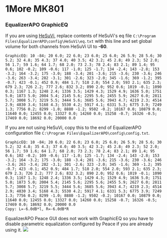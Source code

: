# 1More MK801
### EqualizerAPO GraphicEQ
If you are using [HeSuVi](https://sourceforge.net/projects/hesuvi/), replace contents of HeSuVi's eq file `C:\Program Files\EqualizerAPO\config\HeSuVi\eq.txt` with this line and set global volume for both channels from HeSuVi UI to **-60**.
```
GraphicEQ: 10 -84; 20 6.0; 22 6.0; 23 6.0; 25 6.0; 26 5.9; 28 5.6; 30 5.2; 32 4.8; 35 4.3; 37 4.0; 40 3.5; 42 3.2; 45 2.8; 49 2.3; 52 2.0; 56 1.7; 59 1.6; 64 1.7; 68 2.0; 73 2.3; 78 2.4; 83 2.1; 89 1.4; 95 0.6; 102 -0.2; 109 -0.6; 117 -1.0; 125 -1.7; 134 -2.4; 143 -2.8; 153 -3.2; 164 -3.2; 175 -3.0; 188 -3.4; 201 -3.6; 215 -3.6; 230 -3.6; 246 -3.6; 263 -3.4; 282 -3.1; 301 -2.6; 323 -2.0; 345 -1.6; 369 -1.2; 395 -0.7; 423 -0.1; 452 0.9; 484 1.7; 518 2.0; 554 2.0; 593 2.1; 635 2.3; 679 2.3; 726 2.2; 777 2.6; 832 3.2; 890 2.0; 952 0.6; 1019 -0.1; 1090 0.3; 1167 1.3; 1248 2.4; 1336 3.5; 1429 4.3; 1529 4.9; 1636 5.0; 1751 5.0; 1873 5.0; 2004 5.4; 2145 5.6; 2295 5.6; 2455 5.9; 2627 6.0; 2811 5.7; 3008 5.7; 3219 5.5; 3444 5.6; 3685 5.6; 3943 4.7; 4219 2.3; 4514 2.9; 4830 3.4; 5168 4.3; 5530 4.2; 5917 4.1; 6331 5.3; 6775 3.9; 7249 1.3; 7756 0.2; 8299 -1.0; 8880 -1.2; 9502 -0.2; 10167 0.0; 10879 0.0; 11640 0.0; 12455 0.0; 13327 0.0; 14260 0.0; 15258 -0.7; 16326 -0.5; 17469 0.0; 18692 0.0; 20000 0.0
```
If you are not using HeSuVi, copy this to the end of EqualizerAPO configuration file `C:\Program Files\EqualizerAPO\config\config.txt`.
```
GraphicEQ: 10 -84; 20 6.0; 22 6.0; 23 6.0; 25 6.0; 26 5.9; 28 5.6; 30 5.2; 32 4.8; 35 4.3; 37 4.0; 40 3.5; 42 3.2; 45 2.8; 49 2.3; 52 2.0; 56 1.7; 59 1.6; 64 1.7; 68 2.0; 73 2.3; 78 2.4; 83 2.1; 89 1.4; 95 0.6; 102 -0.2; 109 -0.6; 117 -1.0; 125 -1.7; 134 -2.4; 143 -2.8; 153 -3.2; 164 -3.2; 175 -3.0; 188 -3.4; 201 -3.6; 215 -3.6; 230 -3.6; 246 -3.6; 263 -3.4; 282 -3.1; 301 -2.6; 323 -2.0; 345 -1.6; 369 -1.2; 395 -0.7; 423 -0.1; 452 0.9; 484 1.7; 518 2.0; 554 2.0; 593 2.1; 635 2.3; 679 2.3; 726 2.2; 777 2.6; 832 3.2; 890 2.0; 952 0.6; 1019 -0.1; 1090 0.3; 1167 1.3; 1248 2.4; 1336 3.5; 1429 4.3; 1529 4.9; 1636 5.0; 1751 5.0; 1873 5.0; 2004 5.4; 2145 5.6; 2295 5.6; 2455 5.9; 2627 6.0; 2811 5.7; 3008 5.7; 3219 5.5; 3444 5.6; 3685 5.6; 3943 4.7; 4219 2.3; 4514 2.9; 4830 3.4; 5168 4.3; 5530 4.2; 5917 4.1; 6331 5.3; 6775 3.9; 7249 1.3; 7756 0.2; 8299 -1.0; 8880 -1.2; 9502 -0.2; 10167 0.0; 10879 0.0; 11640 0.0; 12455 0.0; 13327 0.0; 14260 0.0; 15258 -0.7; 16326 -0.5; 17469 0.0; 18692 0.0; 20000 0.0
Copy: L=-6.0dB*l, R=-6.0dB*R
```
EqualizerAPO Peace GUI does not work with GraphicEQ so you have to disable parametric equalization configured by Peace if you are already using it.
![](https://raw.githubusercontent.com/jaakkopasanen/AutoEq/master/results/Sonoma%20Model%20One/innerfidelity/onear/1More%20MK801/1More%20MK801.png)
